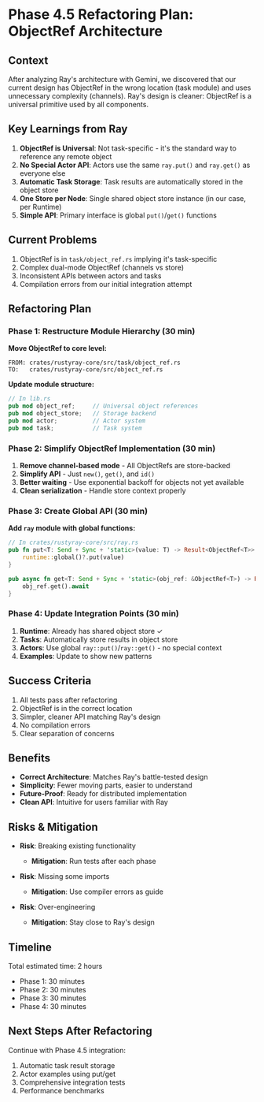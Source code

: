 # Phase 4.5 Refactoring Plan: ObjectRef Architecture

## Context

After analyzing Ray's architecture with Gemini, we discovered that our current design has ObjectRef in the wrong location (task module) and uses unnecessary complexity (channels). Ray's design is cleaner: ObjectRef is a universal primitive used by all components.

## Key Learnings from Ray

1. **ObjectRef is Universal**: Not task-specific - it's the standard way to reference any remote object
2. **No Special Actor API**: Actors use the same `ray.put()` and `ray.get()` as everyone else
3. **Automatic Task Storage**: Task results are automatically stored in the object store
4. **One Store per Node**: Single shared object store instance (in our case, per Runtime)
5. **Simple API**: Primary interface is global `put()`/`get()` functions

## Current Problems

1. ObjectRef is in `task/object_ref.rs` implying it's task-specific
2. Complex dual-mode ObjectRef (channels vs store)
3. Inconsistent APIs between actors and tasks
4. Compilation errors from our initial integration attempt

## Refactoring Plan

### Phase 1: Restructure Module Hierarchy (30 min)

**Move ObjectRef to core level:**
```
FROM: crates/rustyray-core/src/task/object_ref.rs
TO:   crates/rustyray-core/src/object_ref.rs
```

**Update module structure:**
```rust
// In lib.rs
pub mod object_ref;     // Universal object references
pub mod object_store;   // Storage backend
pub mod actor;          // Actor system
pub mod task;           // Task system
```

### Phase 2: Simplify ObjectRef Implementation (30 min)

1. **Remove channel-based mode** - All ObjectRefs are store-backed
2. **Simplify API** - Just `new()`, `get()`, and `id()`
3. **Better waiting** - Use exponential backoff for objects not yet available
4. **Clean serialization** - Handle store context properly

### Phase 3: Create Global API (30 min)

**Add `ray` module with global functions:**
```rust
// In crates/rustyray-core/src/ray.rs
pub fn put<T: Send + Sync + 'static>(value: T) -> Result<ObjectRef<T>> {
    runtime::global()?.put(value)
}

pub async fn get<T: Send + Sync + 'static>(obj_ref: &ObjectRef<T>) -> Result<T> {
    obj_ref.get().await
}
```

### Phase 4: Update Integration Points (30 min)

1. **Runtime**: Already has shared object store ✓
2. **Tasks**: Automatically store results in object store
3. **Actors**: Use global `ray::put()`/`ray::get()` - no special context
4. **Examples**: Update to show new patterns

## Success Criteria

1. All tests pass after refactoring
2. ObjectRef is in the correct location
3. Simpler, cleaner API matching Ray's design
4. No compilation errors
5. Clear separation of concerns

## Benefits

- **Correct Architecture**: Matches Ray's battle-tested design
- **Simplicity**: Fewer moving parts, easier to understand
- **Future-Proof**: Ready for distributed implementation
- **Clean API**: Intuitive for users familiar with Ray

## Risks & Mitigation

- **Risk**: Breaking existing functionality
  - **Mitigation**: Run tests after each phase
  
- **Risk**: Missing some imports
  - **Mitigation**: Use compiler errors as guide
  
- **Risk**: Over-engineering
  - **Mitigation**: Stay close to Ray's design

## Timeline

Total estimated time: 2 hours
- Phase 1: 30 minutes
- Phase 2: 30 minutes  
- Phase 3: 30 minutes
- Phase 4: 30 minutes

## Next Steps After Refactoring

Continue with Phase 4.5 integration:
1. Automatic task result storage
2. Actor examples using put/get
3. Comprehensive integration tests
4. Performance benchmarks